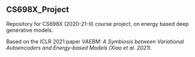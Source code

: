 ## CS698X_Project

Repository for CS698X (2020-21-II) course project, on energy based deep generative models.

Based on the ICLR 2021 paper *VAEBM: A Symbiosis between Variational Autoencoders and Energy-based Models (Xiao et al. 2021).*
